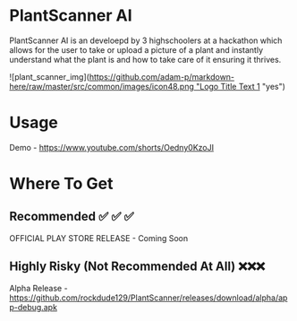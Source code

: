 
# PlantScanner AI

PlantScanner AI is an develoepd by 3 highschoolers at a hackathon which allows for the user to take or upload a picture of a plant and instantly understand what the plant is and how to take care of it ensuring it thrives.

![plant_scanner_img]([https://github.com/adam-p/markdown-here/raw/master/src/common/images/icon48.png "Logo Title Text 1](https://i.postimg.cc/28gggRyw/image.png) "yes")

# Usage
Demo - https://www.youtube.com/shorts/Oedny0KzoJI







# Where To Get
## Recommended  ✅ ✅ ✅ 
OFFICIAL PLAY STORE RELEASE - Coming Soon

## Highly Risky (Not Recommended At All) ❌❌❌
Alpha Release - https://github.com/rockdude129/PlantScanner/releases/download/alpha/app-debug.apk
